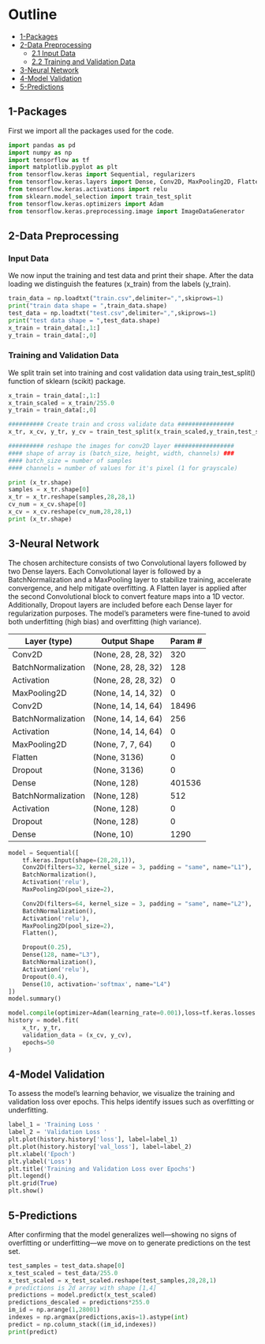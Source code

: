 # Outline
- [1-Packages](#1-packages)
- [2-Data Preprocessing](#2-data-preprocessing)
  - [2.1 Input Data](#4.1)
  - [2.2 Training and Validation Data](#4.1)
- [3-Neural Network](#3-softmax-function)
- [4-Model Validation](#4)
- [5-Predictions](#4)

## 1-Packages
First we import all the packages used for the code.

``` python
import pandas as pd
import numpy as np
import tensorflow as tf
import matplotlib.pyplot as plt
from tensorflow.keras import Sequential, regularizers
from tensorflow.keras.layers import Dense, Conv2D, MaxPooling2D, Flatten, Activation, BatchNormalization, Dropout
from tensorflow.keras.activations import relu
from sklearn.model_selection import train_test_split
from tensorflow.keras.optimizers import Adam
from tensorflow.keras.preprocessing.image import ImageDataGenerator
```

## 2-Data Preprocessing
### Input Data
We now input the training and test data and print their shape. After the data loading we distinguish the features (x_train) from the labels (y_train).

```python
train_data = np.loadtxt("train.csv",delimiter=",",skiprows=1)  
print("train data shape = ",train_data.shape)
test_data = np.loadtxt("test.csv",delimiter=",",skiprows=1)    
print("test data shape = ",test_data.shape)
x_train = train_data[:,1:]
y_train = train_data[:,0]
```

### Training and Validation Data
We split train set into training and cost validation data using train_test_split() function of sklearn (scikit) package.

```python
x_train = train_data[:,1:]
x_train_scaled = x_train/255.0
y_train = train_data[:,0]

########## Create train and cross validate data ################
x_tr, x_cv, y_tr, y_cv = train_test_split(x_train_scaled,y_train,test_size=0.20, random_state=1)

########## reshape the images for conv2D layer #################
#### shape of array is (batch_size, height, width, channels) ###
#### batch_size = number of samples
#### channels = number of values for it's pixel (1 for grayscale)

print (x_tr.shape)
samples = x_tr.shape[0]
x_tr = x_tr.reshape(samples,28,28,1)
cv_num = x_cv.shape[0]
x_cv = x_cv.reshape(cv_num,28,28,1)
print (x_tr.shape)
```

## 3-Neural Network
The chosen architecture consists of two Convolutional layers followed by two Dense layers. Each Convolutional layer is followed by a BatchNormalization and a MaxPooling layer to stabilize training, accelerate convergence, and help mitigate overfitting. A Flatten layer is applied after the second Convolutional block to convert feature maps into a 1D vector. Additionally, Dropout layers are included before each Dense layer for regularization purposes. The model’s parameters were fine-tuned to avoid both underfitting (high bias) and overfitting (high variance).
 
| Layer (type)       | Output Shape        | Param # |
|--------------------|---------------------|---------|
| Conv2D             | (None, 28, 28, 32)  | 320     |
| BatchNormalization | (None, 28, 28, 32)  | 128     |
| Activation         | (None, 28, 28, 32)  | 0       |
| MaxPooling2D       | (None, 14, 14, 32)  | 0       |
| Conv2D             | (None, 14, 14, 64)  | 18496   |
| BatchNormalization | (None, 14, 14, 64)  | 256     |
| Activation         | (None, 14, 14, 64)  | 0       |
| MaxPooling2D       | (None, 7, 7, 64)    | 0       |
| Flatten            | (None, 3136)        | 0       |
| Dropout            | (None, 3136)        | 0       |
| Dense              | (None, 128)         | 401536  |
| BatchNormalization | (None, 128)         | 512     |
| Activation         | (None, 128)         | 0       |
| Dropout            | (None, 128)         | 0       |
| Dense              | (None, 10)          | 1290    |

```python
model = Sequential([
    tf.keras.Input(shape=(28,28,1)),
    Conv2D(filters=32, kernel_size = 3, padding = "same", name="L1"),
    BatchNormalization(),
    Activation('relu'),
    MaxPooling2D(pool_size=2),

    Conv2D(filters=64, kernel_size = 3, padding = "same", name="L2"),
    BatchNormalization(),
    Activation('relu'),
    MaxPooling2D(pool_size=2),
    Flatten(),

    Dropout(0.25),
    Dense(128, name="L3"),
    BatchNormalization(),
    Activation('relu'),
    Dropout(0.4),
    Dense(10, activation='softmax', name="L4")
])
model.summary()

model.compile(optimizer=Adam(learning_rate=0.001),loss=tf.keras.losses.SparseCategoricalCrossentropy(),metrics=['accuracy'])
history = model.fit(
   	x_tr, y_tr,
   	validation_data = (x_cv, y_cv),
   	epochs=50
)
```

## 4-Model Validation
To assess the model’s learning behavior, we visualize the training and validation loss over epochs. This helps identify issues such as overfitting or underfitting.

```python
label_1 = 'Training Loss '
label_2 = 'Validation Loss '
plt.plot(history.history['loss'], label=label_1)
plt.plot(history.history['val_loss'], label=label_2)
plt.xlabel('Epoch')
plt.ylabel('Loss')
plt.title('Training and Validation Loss over Epochs')
plt.legend()
plt.grid(True)
plt.show()
```



## 5-Predictions
After confirming that the model generalizes well—showing no signs of overfitting or underfitting—we move on to generate predictions on the test set.

```python
test_samples = test_data.shape[0]
x_test_scaled = test_data/255.0
x_test_scaled = x_test_scaled.reshape(test_samples,28,28,1)
# predictions is 2d array with shape [1,4]
predictions = model.predict(x_test_scaled)
predictions_descaled = predictions*255.0
im_id = np.arange(1,28001)
indexes = np.argmax(predictions,axis=1).astype(int)
predict = np.column_stack((im_id,indexes))
print(predict)
```
